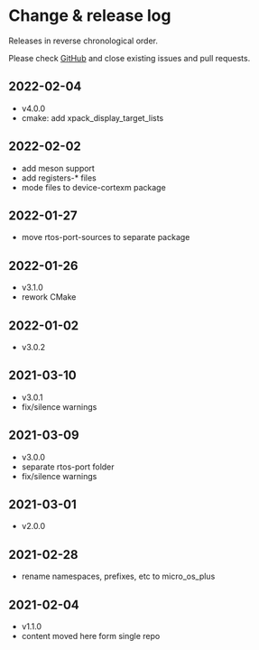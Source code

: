 # Change & release log

Releases in reverse chronological order.

Please check
[GitHub](https://github.com/micro-os-plus/architecture-cortexm-xpack/issues/)
and close existing issues and pull requests.

## 2022-02-04

- v4.0.0
- cmake: add xpack_display_target_lists

## 2022-02-02

- add meson support
- add registers-* files
- mode files to device-cortexm package

## 2022-01-27

- move rtos-port-sources to separate package

## 2022-01-26

- v3.1.0
- rework CMake

## 2022-01-02

- v3.0.2

## 2021-03-10

- v3.0.1
- fix/silence warnings

## 2021-03-09

- v3.0.0
- separate rtos-port folder
- fix/silence warnings

## 2021-03-01

- v2.0.0

## 2021-02-28

- rename namespaces, prefixes, etc to micro_os_plus

## 2021-02-04

- v1.1.0
- content moved here form single repo
